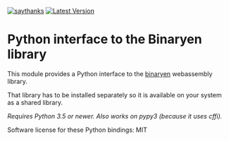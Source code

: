 [![saythanks](https://img.shields.io/badge/say-thanks-ff69b4.svg)](https://saythanks.io/to/irmen)
[![Latest Version](https://img.shields.io/pypi/v/pybinaryen.svg)](https://pypi.python.org/pypi/pybinaryen/)


# Python interface to the Binaryen library

This module provides a Python interface to the
[binaryen](https://github.com/WebAssembly/binaryen) webassembly library.

That library has to be installed separately so it is available on your system as a shared library.

*Requires Python 3.5 or newer.  Also works on pypy3 (because it uses cffi).* 

Software license for these Python bindings: MIT


